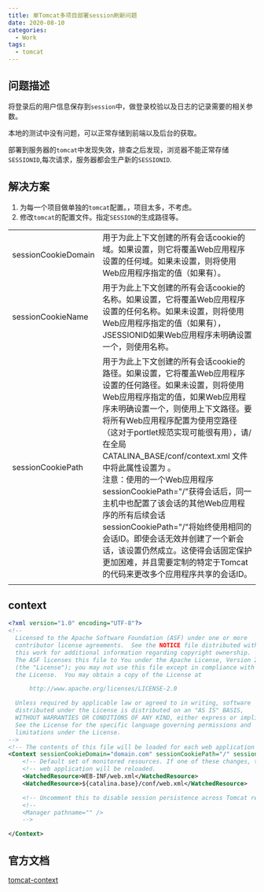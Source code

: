 ```yaml
---
title: 单Tomcat多项目部署session刷新问题
date: 2020-08-10
categories:
  - Work
tags:
  - tomcat
---
```


## 问题描述

将登录后的用户信息保存到`session`中，做登录校验以及日志的记录需要的相关参数。

本地的测试中没有问题，可以正常存储到前端以及后台的获取。

部署到服务器的`tomcat`中发现失效，排查之后发现，浏览器不能正常存储`SESSIONID`,每次请求，服务器都会生产新的`SESSIONID`.

## 解决方案

1. 为每一个项目做单独的`tomcat`配置。，项目太多，不考虑。
2. 修改`tomcat`的配置文件。指定`SESSION`的生成路径等。

|||
|--|--|
|sessionCookieDomain|用于为此上下文创建的所有会话cookie的域。如果设置，则它将覆盖Web应用程序设置的任何域。如果未设置，则将使用Web应用程序指定的值（如果有）。|
|sessionCookieName|用于为此上下文创建的所有会话cookie的名称。如果设置，它将覆盖Web应用程序设置的任何名称。如果未设置，则将使用Web应用程序指定的值（如果有），JSESSIONID如果Web应用程序未明确设置一个，则使用名称。|
|sessionCookiePath|用于为此上下文创建的所有会话cookie的路径。如果设置，它将覆盖Web应用程序设置的任何路径。如果未设置，则将使用Web应用程序指定的值，如果Web应用程序未明确设置一个，则使用上下文路径。要将所有Web应用程序配置为使用空路径（这对于portlet规范实现可能很有用），请/在全局CATALINA_BASE/conf/context.xml 文件中将此属性设置为 。</br>注意：使用的一个Web应用程序 sessionCookiePath="/"获得会话后，同一主机中也配置了该会话的其他Web应用程序的所有后续会话sessionCookiePath="/"将始终使用相同的会话ID。即使会话无效并创建了一个新会话，该设置仍然成立。这使得会话固定保护更加困难，并且需要定制的特定于Tomcat的代码来更改多个应用程序共享的会话ID。|
|||

## context

```xml
<?xml version="1.0" encoding="UTF-8"?>
<!-- 
  Licensed to the Apache Software Foundation (ASF) under one or more 
  contributor license agreements.  See the NOTICE file distributed with 
  this work for additional information regarding copyright ownership. 
  The ASF licenses this file to You under the Apache License, Version 2.0 
  (the "License"); you may not use this file except in compliance with 
  the License.  You may obtain a copy of the License at 

      http://www.apache.org/licenses/LICENSE-2.0 

  Unless required by applicable law or agreed to in writing, software 
  distributed under the License is distributed on an "AS IS" BASIS, 
  WITHOUT WARRANTIES OR CONDITIONS OF ANY KIND, either express or implied. 
  See the License for the specific language governing permissions and 
  limitations under the License. 
-->
<!-- The contents of this file will be loaded for each web application -->
<Context sessionCookieDomain="domain.com" sessionCookiePath="/" sessionCookieName="SESSIONID">
    <!-- Default set of monitored resources. If one of these changes, the    -->
    <!-- web application will be reloaded.                                   -->
    <WatchedResource>WEB-INF/web.xml</WatchedResource>
    <WatchedResource>${catalina.base}/conf/web.xml</WatchedResource>

    <!-- Uncomment this to disable session persistence across Tomcat restarts -->
    <!-- 
    <Manager pathname="" /> 
    -->

</Context>
```

## 官方文档

[tomcat-context](https://tomcat.apache.org/tomcat-9.0-doc/config/context.html)